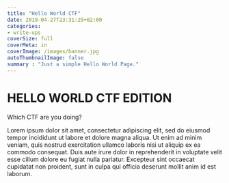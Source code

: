 ```yaml
---
title: "Hello World CTF"
date: 2019-04-27T23:31:29+02:00
categories:
- write-ups
coverSize: full
coverMeta: in
coverImage: /images/banner.jpg
autoThumbnailImage: false
summary : "Just a simple Hello World Page."
---
```


# HELLO WORLD CTF EDITION

Which CTF are you doing?

Lorem ipsum dolor sit amet, consectetur adipiscing elit, sed do eiusmod tempor incididunt ut labore et dolore magna aliqua. Ut enim ad minim veniam, quis nostrud exercitation ullamco laboris nisi ut aliquip ex ea commodo consequat. Duis aute irure dolor in reprehenderit in voluptate velit esse cillum dolore eu fugiat nulla pariatur. Excepteur sint occaecat cupidatat non proident, sunt in culpa qui officia deserunt mollit anim id est laborum.
